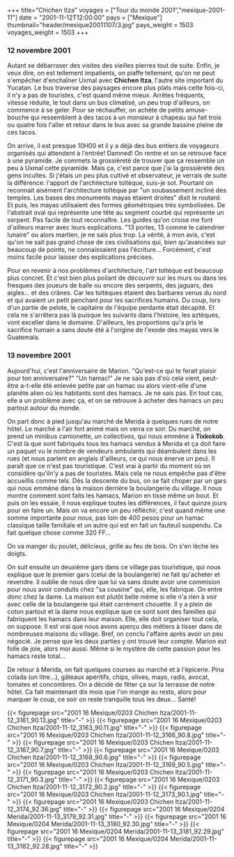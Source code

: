 +++
title="Chichen Itza"
voyages = ["Tour du monde 2001","mexique-2001-11"]
date = "2001-11-12T12:00:00"
pays = ["Mexique"]
thumbnail="header/mexique20011107/3.jpg"
pays_weight = 1503
voyages_weight = 1503
+++
### 12 novembre 2001

Autant se débarraser des visites des vieilles pierres tout de suite. Enfin, 
je veux dire, on est tellement impatients, on piaffe tellement, qu'on ne peut 
s'empêcher d'enchaîner Uxmal avec <b>Chichen Itza</b>, l'autre site important 
du Yucatan. Le bus traverse des paysages encore plus plats mais cette fois-ci, 
il n'y a pas de touristes, c'est quand même mieux. Arrêtes fréquents, vitesse 
réduite, le tout dans un bus climatisé, un peu trop d'ailleurs, on commence 
à se geler. Pour se réchauffer, on achète de petits amuse-bouche qui ressemblent 
à des tacos à un monsieur à chapeau qui fait trois ou quatre fois l'aller et 
retour dans le bus avec sa grande bassine pleine de ces tacos.

On arrive, il est presque 10H00 et il y a déjà des bus entiers de voyageurs 
organisés qui attendent à l'entrée! Damned! On rentre et on se retrouve face 
à une pyramide. Je commets la grossièreté de trouver que ça ressemble un peu 
à Uxmal cette pyramide. Mais ça, c'est parce que j'ai la grossièreté des gens 
incultes. Si j'étais un peu plus cultivé et observateur, je verrais de suite 
la différence: l'apport de l'architecture toltèque, suis-je sot. Pourtant on 
reconnait aisément l'architecture toltèque par "un soubassement incliné des 
temples. Les bases des monuments mayas étaient droites" dixit le routard. Et 
puis, les mayas utilisaient des formes géométriques très symbolisées. De l'abstrait 
oval qui représente une tête au segment courbé qui représente un serpent. Pas 
facile de tout reconnaître. Les guides qu'on croise me font d'ailleurs marrer 
avec leurs explications. "13 portes, 13 comme le calendrier lunaire" ou alors 
martien, je ne sais plus trop. La vérité, à mon avis, c'est qu'on ne sait pas 
grand chose de ces civilisations qui, bien qu'avancées sur beaucoup de points, 
ne connaissaient pas l'écriture... Forcément, c'est moins facile pour laisser 
des explications précises.

Pour en revenir à nos problèmes d'architecture, l'art toltèque est beaucoup 
plus concret. Et c'est bien plus poilant de découvrir sur les murs ou dans les 
fresques des joueurs de balle ou encore des serpents, des jaguars, des aigles... 
et des crânes. Car les toltèques étaient des barbares venus du nord et qui avaient 
un petit penchant pour les sacrifices humains. Du coup, lors d'un partie de 
pelote, le capitaine de l'équipe perdante était décapité. Et cela ne s'arrêtera 
pas là puisque les suivants dans l'histoire, les aztèques, vont exceller dans 
le domaine. D'ailleurs, les proportions qu'a pris le sacrifice humain a sans 
doute été à l'origine de l'exode des mayas vers le Guatemala.

### 13 novembre 2001

Aujourd'hui, c'est l'anniversaire de Marion. "Qu'est-ce qui te ferait plaisir 
pour ton anniversaire?" "Un hamac!" Je ne sais pas d'où cela vient, peut-être 
a-t-elle été enlevée petite par un hamac ou alors vient-elle d'une planète alien 
où les habitants sont des hamacs. Je ne sais pas. En tout cas, elle a un problème 
avec ça, et on se retrouve à acheter des hamacs un peu partout autour du monde.

On part donc à pied jusqu'au marché de Merida à quelques rues de notre hôtel. 
Le marché a l'air fort animé mais on verra ce soir. Du marché, on prend un minibus 
camionette, un collectivos, qui nous emmène à <b>Tixkokob</b>. C'est là que 
sont fabriqués tous les hamacs vendus à Merida et ça doit faire un paquet vu 
le nombre de vendeurs ambulants qui déambulent dans les rues (et nous parlent 
en anglais d'ailleurs, ce qui nous énerve un peu). Il paraît que ce n'est pas 
touristique. C'est vrai à partir du moment où on considère qu'iln'y a pas de 
touristes. Mais cela ne nous empêche pas d'être accueillis comme tels. Dès la 
descente du bus, on se fait choper par un gars qui nous emmène dans la maison 
derrière la boulangerie du village. Il nous montre comment sont faits les hamacs, 
Marion en tisse même un bout. Et puis on les essaie, il nous explique toutes 
les différences, il faut quinze jours pour en faire un. Mais on va encore un 
peu réfléchir, c'est quand même une somme importante pour nous, pas loin de 
400 pesos pour un hamac classique taille familiale et un autre qui est en fait 
un fauteuil suspendu. Ca fait quelque chose comme 320 FF... 

On va manger du poulet, délicieux, grillé au feu de bois. On s'en lèche les 
doigts.

On suit ensuite un deuxième gars dans ce village pas touristique, qui nous 
explique que le premier gars (celui de la boulangerie) ne fait qu'acheter et 
revendre. Il oublie de nous dire que lui va sans doute avoir une commision pour 
nous avoir conduits chez "sa cousine" qui, elle, les fabrique. On entre donc 
chez la dame. La maison est plutôt belle même si elle n'a rien à voir avec celle 
de la boulangerie qui était carrément chouette. Il y a plein de coton partout 
et la dame nous explique que ce sont sont des familles qui fabriquent les hamacs 
dans leur maison. Elle, elle doit organiser tout cela, on suppose. Il est vrai 
que nous avons aperçu des métiers à tisser dans de nombreuses maisons du village. 
Bref, on conclu l'affaire après avoir un peu négocié. Je pense que les deux 
parties y ont trouvé leur compte. Marion est folle de joie, alors moi aussi. 
Même si le mystère de cette passion pour les hamacs reste total...

De retour à Merida, on fait quelques courses au marché et à l'épicerie. Pina 
colada (un litre...), gâteaux apéritifs, chips, olives, mayo, radis, avocat, 
tomates et concombres. On a décidé de fêter ça sur la terrasse de notre hôtel. 
Ca fait maintenant dix mois que l'on mange au resto, alors pour marquer le coup, 
ce soir on reste tranquille tous les deux... Santé!


<div id="TOTO">{{< figurepage src="2001 16 Mexique/0203 Chichen Itza/2001-11-12_3161_90.13.jpg" title="-"  >}}
{{< figurepage src="2001 16 Mexique/0203 Chichen Itza/2001-11-12_3163_90.11.jpg" title="-"  >}}
{{< figurepage src="2001 16 Mexique/0203 Chichen Itza/2001-11-12_3166_90.8.jpg" title="-"  >}}
{{< figurepage src="2001 16 Mexique/0203 Chichen Itza/2001-11-12_3167_90.7.jpg" title="-"  >}}
{{< figurepage src="2001 16 Mexique/0203 Chichen Itza/2001-11-12_3168_90.6.jpg" title="-"  >}}
{{< figurepage src="2001 16 Mexique/0203 Chichen Itza/2001-11-12_3169_90.5.jpg" title="-"  >}}
{{< figurepage src="2001 16 Mexique/0203 Chichen Itza/2001-11-12_3171_90.3.jpg" title="-"  >}}
{{< figurepage src="2001 16 Mexique/0203 Chichen Itza/2001-11-12_3172_90.2.jpg" title="-"  >}}
{{< figurepage src="2001 16 Mexique/0203 Chichen Itza/2001-11-12_3173_90.1.jpg" title="-"  >}}
{{< figurepage src="2001 16 Mexique/0203 Chichen Itza/2001-11-12_3174_92.36.jpg" title="-"  >}}
{{< figurepage src="2001 16 Mexique/0204 Merida/2001-11-13_3179_92.31.jpg" title="-"  >}}
{{< figurepage src="2001 16 Mexique/0204 Merida/2001-11-13_3180_92.30.jpg" title="-"  >}}
{{< figurepage src="2001 16 Mexique/0204 Merida/2001-11-13_3181_92.29.jpg" title="-"  >}}
{{< figurepage src="2001 16 Mexique/0204 Merida/2001-11-13_3182_92.28.jpg" title="-"  >}}
</DIV>


